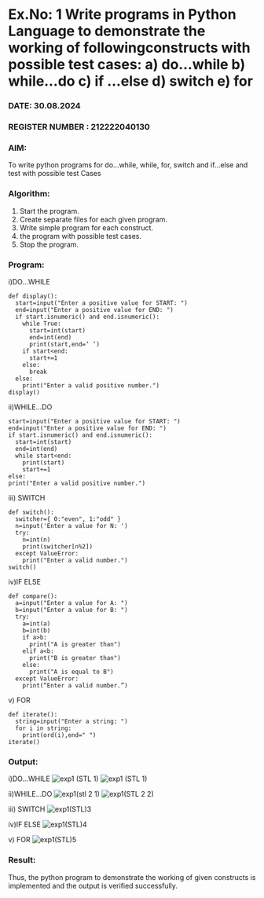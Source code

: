 # Ex.No: 1 Write programs in Python Language to demonstrate the working of followingconstructs with possible test cases: a) do…while b) while…do c) if …else d) switch e) for 

### DATE: 30.08.2024                                                                        
### REGISTER NUMBER : 212222040130

### AIM:  
To write python programs for do…while, while, for, switch and if…else and test with possible test 
Cases 

### Algorithm:
1. Start the program.
2. Create separate files for each given program.
3. Write simple program for each construct.
4.  the program with possible test cases.
5. Stop the program.
### Program:
i)DO...WHILE 

```
def display(): 
  start=input("Enter a positive value for START: ") 
  end=input("Enter a positive value for END: ") 
  if start.isnumeric() and end.isnumeric():
    while True: 
      start=int(start) 
      end=int(end) 
      print(start,end=‘ ‘) 
    if start<end: 
      start+=1 
    else: 
      break 
  else: 
    print("Enter a valid positive number.")
display()
```


ii)WHILE...DO 
```
start=input("Enter a positive value for START: ") 
end=input("Enter a positive value for END: ") 
if start.isnumeric() and end.isnumeric(): 
  start=int(start) 
  end=int(end) 
  while start<end: 
    print(start) 
    start+=1 
else: 
print("Enter a valid positive number.")
```


iii) SWITCH
```
def switch(): 
  switcher={ 0:"even", 1:"odd" } 
  n=input('Enter a value for N: ')
  try: 
    n=int(n) 
    print(switcher[n%2]) 
  except ValueError: 
    print("Enter a valid number.") 
switch()
```

iv)IF ELSE
```
def compare(): 
  a=input("Enter a value for A: ") 
  b=input("Enter a value for B: ") 
  try: 
    a=int(a) 
    b=int(b) 
    if a>b: 
      print("A is greater than") 
    elif a<b: 
      print("B is greater than") 
    else: 
      print("A is equal to B") 
  except ValueError: 
    print(“Enter a valid number.”)
```

v) FOR
```
def iterate(): 
  string=input("Enter a string: ") 
  for i in string: 
    print(ord(i),end=" ") 
iterate()
```



### Output:
i)DO...WHILE 
![exp1 (STL 1)](https://github.com/user-attachments/assets/24ce04fa-18c8-4e8a-975e-4d951162f35a)
![exp1 (STL 1)](https://github.com/user-attachments/assets/b9fa9568-5607-422a-a698-c4a39193f59d)

ii)WHILE...DO 
![exp1(stl 2 1)](https://github.com/user-attachments/assets/fe0164eb-4a86-4482-a247-8aadf3fbd29e)
![exp1(STL 2 2)](https://github.com/user-attachments/assets/70c11a9e-84bc-4736-ad44-188b501efa8d)

iii) SWITCH
![exp1(STL)3](https://github.com/user-attachments/assets/3f421779-28c6-413c-9fd7-ea38bdcc53b7)

iv)IF ELSE
![exp1(STL)4](https://github.com/user-attachments/assets/fcb314ba-0906-4d82-beff-8b33aae98560)

v) FOR
![exp1(STL)5](https://github.com/user-attachments/assets/6d760026-c507-48b7-93b8-7a6405349771)






### Result:
Thus, the python program to demonstrate the working of given constructs is implemented and the output is verified successfully.


